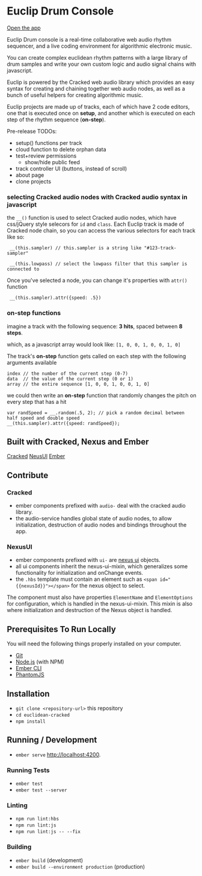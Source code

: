 # Euclip Drum Console
[Open the app](https://euclidean-cracked.firebaseapp.com)

Euclip Drum console is a real-time collaborative web audio rhythm sequencer, and a live coding environment for algorithmic electronic music. 

You can create complex euclidean rhythm patterns with a large library of drum samples and write your own custom logic and audio signal chains with javascript.

Euclip is powered by the Cracked web audio library which provides an easy syntax for creating and chaining together web audio nodes, as well as a bunch of useful helpers for creating algorithmic music.

Euclip projects are made up of tracks, each of which have 2 code editors, one that is executed once on **setup**, and another which is executed on each step of the rhythm sequence (**on-step**). 


Pre-release TODOs:
- setup() functions per track
- cloud function to  delete orphan data 
- test+review permissions
    - show/hide public feed
- track controller UI (buttons, instead of scroll)
- about page
- clone projects

### selecting Cracked audio nodes with Cracked audio syntax in javascript
the `__()` function is used to select Cracked audio nodes, which have css/jQuery style selecors for `id` and `class`.
Each Euclip track is made of Cracked node chain, so you can access the various selectors for each track like so:

```
 __(this.sampler) // this.sampler is a string like "#123-track-sampler"

 __(this.lowpass) // select the lowpass filter that this sampler is connected to

```

Once you've selected a node, you can change it's properties with `attr()` function

```
 __(this.sampler).attr({speed: .5})
```

### on-step functions

imagine a track with the following sequence:
**3 hits**, spaced between **8 steps**.

which, as a javascript array would look like:
`[1, 0, 0, 1, 0, 0, 1, 0]`

The track's **on-step** function gets called on each step with the following arguments available
```
index // the number of the current step (0-7)
data  // the value of the current step (0 or 1)
array // the entire sequence [1, 0, 0, 1, 0, 0, 1, 0]
```

we could then write an **on-step** function that randomly changes the pitch on every step that has a hit

```
var randSpeed = __.random(.5, 2); // pick a random decimal between half speed and double speed
__(this.sampler).attr({speed: randSpeed});
```




## Built with Cracked, Nexus and Ember
[Cracked](https://github.com/billorcutt/i_dropped_my_phone_the_screen_cracked)
[NeusUI](https://nexus-js.github.io/) 
[Ember](https://emberjs.com/)

## Contribute

### Cracked
- ember components prefixed with `audio-` deal with the cracked audio library.
- the audio-service handles global state of audio nodes, to allow initialization, destruction of audio nodes and bindings throughout the app.

### NexusUI
- ember components prefixed with `ui-` are [nexus ui](nexus-js.github.io/ui/) objects.
- all ui components inherit the nexus-ui-mixin, which generalizes some functionality for initialization and onChange events.
- the `.hbs` template must contain an element such as `<span id="{{nexusId}}"></span>` for the nexus object to select.


The component must also have properties `ElementName` and `ElementOptions` for configuration, which is handled in the nexus-ui-mixin. This mixin is also where initialization and destruction of the Nexus object is handled.




## Prerequisites To Run Locally
You will need the following things properly installed on your computer.

* [Git](https://git-scm.com/)
* [Node.js](https://nodejs.org/) (with NPM)
* [Ember CLI](https://ember-cli.com/)
* [PhantomJS](http://phantomjs.org/)

## Installation

* `git clone <repository-url>` this repository
* `cd euclidean-cracked`
* `npm install`

## Running / Development

* `ember serve`
[http://localhost:4200](http://localhost:4200).

### Running Tests

* `ember test`
* `ember test --server`

### Linting

* `npm run lint:hbs`
* `npm run lint:js`
* `npm run lint:js -- --fix`

### Building

* `ember build` (development)
* `ember build --environment production` (production)
